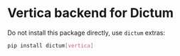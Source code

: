 # Vertica backend for Dictum

Do not install this package directly, use `dictum` extras:

```sh
pip install dictum[vertica]
```

